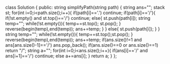 class Solution {
public:
string simplifyPath(string path) {
string ans="";
stack<char> st;
for(int i=0;i<path.size();i++){
if(path[i]=='.') continue;
if(path[i]=='/'){
if(!st.empty() and st.top()=='/') continue;
else{
st.push(path[i]);
string temp="";
while(!st.empty()){
temp+=st.top();
st.pop();
}
reverse(begin(temp),end(temp));
ans+=temp;
}
}
else{
st.push(path[i]);
}
}
string temp="";
while(!st.empty()){
temp+=st.top();st.pop();
}
reverse(begin(temp),end(temp));
ans+=temp;
if(ans.size()!=1 and ans[ans.size()-1]=='/') ans.pop_back();
if(ans.size()==0 or ans.size()==1) return "/";
string a="";
for(int i=0;i<ans.size();i++){
if(ans[i]=='/' and ans[i+1]=='/') continue;
else a+=ans[i];
}
return a;
}
};